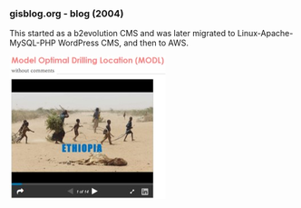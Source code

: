 ### gisblog.org - blog (2004) ###

This started as a b2evolution CMS and was later migrated to Linux-Apache-MySQL-PHP WordPress CMS, and then to AWS.

[![IMAGE ALT TEXT HERE](https://github.com/gisblog/gisblog.org/blob/master/gisblog.jpg)](http://www.gisblog.org/)
